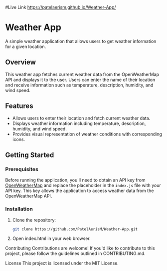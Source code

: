 #Live Link
https://patelaerism.github.io/Weather-App/

# Weather App

A simple weather application that allows users to get weather information for a given location.

## Overview

This weather app fetches current weather data from the OpenWeatherMap API and displays it to the user. Users can enter the name of their location and receive information such as temperature, description, humidity, and wind speed.

## Features

- Allows users to enter their location and fetch current weather data.
- Displays weather information including temperature, description, humidity, and wind speed.
- Provides visual representation of weather conditions with corresponding icons.

## Getting Started

### Prerequisites

Before running the application, you'll need to obtain an API key from [OpenWeatherMap](https://home.openweathermap.org/) and replace the placeholder in the `index.js` file with your API key. This key allows the application to access weather data from the OpenWeatherMap API.

### Installation

1. Clone the repository:
   ```sh
   git clone https://github.com/PatelAerisM/Weather-App.git

2. Open index.html in your web browser.


Contributing
Contributions are welcome! If you'd like to contribute to this project, please follow the guidelines outlined in CONTRIBUTING.md.

License
This project is licensed under the MIT License.

